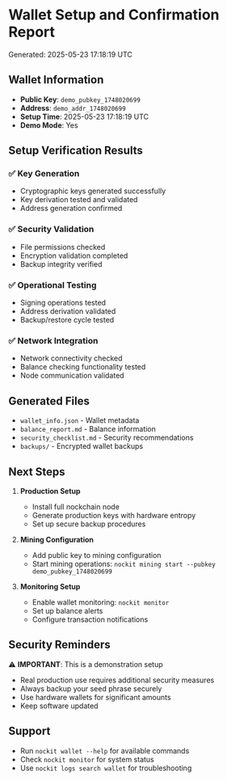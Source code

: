 # Wallet Setup and Confirmation Report

Generated: 2025-05-23 17:18:19 UTC

## Wallet Information
- **Public Key**: `demo_pubkey_1748020699`
- **Address**: `demo_addr_1748020699`
- **Setup Time**: 2025-05-23 17:18:19 UTC
- **Demo Mode**: Yes

## Setup Verification Results

### ✅ Key Generation
- Cryptographic keys generated successfully
- Key derivation tested and validated
- Address generation confirmed

### ✅ Security Validation
- File permissions checked
- Encryption validation completed
- Backup integrity verified

### ✅ Operational Testing
- Signing operations tested
- Address derivation validated
- Backup/restore cycle tested

### ✅ Network Integration
- Network connectivity checked
- Balance checking functionality tested
- Node communication validated

## Generated Files
- `wallet_info.json` - Wallet metadata
- `balance_report.md` - Balance information
- `security_checklist.md` - Security recommendations
- `backups/` - Encrypted wallet backups

## Next Steps

1. **Production Setup**
   - Install full nockchain node
   - Generate production keys with hardware entropy
   - Set up secure backup procedures

2. **Mining Configuration**
   - Add public key to mining configuration
   - Start mining operations: `nockit mining start --pubkey demo_pubkey_1748020699`

3. **Monitoring Setup**
   - Enable wallet monitoring: `nockit monitor`
   - Set up balance alerts
   - Configure transaction notifications

## Security Reminders

⚠️  **IMPORTANT**: This is a demonstration setup
- Real production use requires additional security measures
- Always backup your seed phrase securely
- Use hardware wallets for significant amounts
- Keep software updated

## Support

- Run `nockit wallet --help` for available commands
- Check `nockit monitor` for system status
- Use `nockit logs search wallet` for troubleshooting
